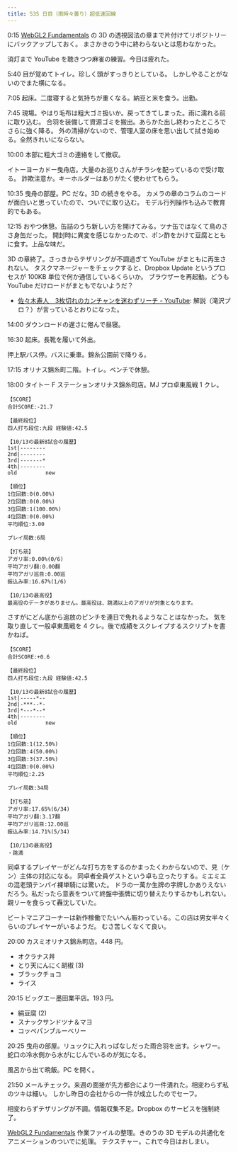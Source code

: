 ```yaml
---
title: 535 日目（雨時々曇り）超低速回線
---
```


0:15 [WebGL2 Fundamentals][WebGL2 Fundamentals] の 3D の透視図法の章まで片付けてリポジトリーにバックアップしておく。
まさかきのう中に終わらないとは思わなかった。

消灯まで YouTube を聴きつつ麻雀の練習。今日は疲れた。

5:40 目が覚めてトイレ。珍しく頭がすっきりとしている。
しかしやることがないのでまた横になる。

7:05 起床。二度寝すると気持ちが重くなる。納豆と米を食う。出勤。

7:45 現場。やはり毛布は粗大ゴミ扱いか。戻ってきてしまった。雨に濡れる前に取り込む。
合羽を装備して資源ゴミを搬出。あらかた出し終わったところでさらに強く降る。
外の清掃がないので、管理人室の床を思い出して拭き始める。全然きれいにならない。

10:00 本部に粗大ゴミの連絡をして撤収。

イトーヨーカドー曳舟店。大量のお巡りさんがチラシを配っているので受け取る。
詐欺注意か。キーホルダーはありがたく使わせてもらう。

10:35 曳舟の部屋。PC だな。3D の続きをやる。
カメラの章のコラムのコードが面白いと思っていたので、ついでに取り込む。
モデル行列操作も込みで教育的でもある。

12:15 おやつ休憩。缶詰のうち新しい方を開けてみる。ツナ缶ではなくて鳥のささ身缶だった。
開封時に異変を感じなかったので、ポン酢をかけて豆腐とともに食す。上品な味だ。

3D の章終了。さっきからテザリングが不調過ぎて YouTube がまともに再生されない。
タスクマネージャーをチェックすると、Dropbox Update というプロセスが 100KB 単位で何か通信しているくらいか。
ブラウザーを再起動。どうも YouTube だけロードがまともでないようだ？

* [佐々木寿人　3枚切れのカンチャンを迷わずリーチ - YouTube](https://www.youtube.com/watch?v=M_p7ixzRpbU):
  解説（滝沢プロ？）が言っているとおりになった。

14:00 ダウンロードの遅さに倦んで昼寝。

16:30 起床。長靴を履いて外出。

押上駅バス停。バスに乗車。錦糸公園前で降りる。

17:15 オリナス錦糸町二階。トイレ。ベンチで休憩。

18:00 タイトー F ステーションオリナス錦糸町店。MJ プロ卓東風戦 1 クレ。

```text
【SCORE】
合計SCORE:-21.7

【最終段位】
四人打ち段位:九段 経験値:42.5

【10/13の最新8試合の履歴】
1st|--------
2nd|--------
3rd|-------*
4th|--------
old         new

【順位】
1位回数:0(0.00%)
2位回数:0(0.00%)
3位回数:1(100.00%)
4位回数:0(0.00%)
平均順位:3.00

プレイ局数:6局

【打ち筋】
アガリ率:0.00%(0/6)
平均アガリ翻:0.00翻
平均アガリ巡目:0.00巡
振込み率:16.67%(1/6)

【10/13の最高役】
最高役のデータがありません。最高役は、跳満以上のアガリが対象となります。
```

さすがにどん底から追放のピンチを連日で免れるようなことはなかった。
気を取り直して一般卓東風戦を 4 クレ。後で成績をスクレイプするスクリプトを書かねば。

```text
【SCORE】
合計SCORE:+0.6

【最終段位】
四人打ち段位:九段 経験値:42.5

【10/13の最新8試合の履歴】
1st|-----*--
2nd|-***--*-
3rd|*---*--*
4th|--------
old         new

【順位】
1位回数:1(12.50%)
2位回数:4(50.00%)
3位回数:3(37.50%)
4位回数:0(0.00%)
平均順位:2.25

プレイ局数:34局

【打ち筋】
アガリ率:17.65%(6/34)
平均アガリ翻:3.17翻
平均アガリ巡目:12.00巡
振込み率:14.71%(5/34)

【10/13の最高役】
・跳満
```

同卓するプレイヤーがどんな打ち方をするのかまったくわからないので、見（ケン）主体の対応になる。
同卓者全員ゲストという卓も立ったりする。ミエミエの混老頭テンパイ裸単騎には驚いた。
ドラの一萬か生牌の字牌しかありえないだろう。私だったら意表をついて終盤中張牌に切り替えたりするかもしれない。
親リーを食らって轟沈していた。

ビートマニアコーナーは新作稼働でたいへん賑わっている。この店は男女半々くらいのプレイヤーがいるようだ。
むさ苦しくなくて良い。

20:00 カスミオリナス錦糸町店。448 円。

* オクラナス丼
* とり天にんにく胡椒 (3)
* ブラックチョコ
* ライス

20:15 ビッグエー墨田業平店。193 円。

* 絹豆腐 (2)
* スナックサンドツナ＆マヨ
* コッペパンブルーベリー

20:25 曳舟の部屋。リュックに入れっぱなしだった雨合羽を出す。シャワー。
蛇口の冷水側から水がにじんでいるのが気になる。

風呂から出て晩飯。PC を開く。

21:50 メールチェック。来週の面接が先方都合により一件潰れた。相変わらず私のツキは細い。
しかし昨日の会社からの一件が成立したのでセーフ。

相変わらずテザリングが不調。情報収集不足。Dropbox のサービスを強制終了。

[WebGL2 Fundamentals][WebGL2 Fundamentals] 作業ファイルの整理。きのうの 3D モデルの共通化をアニメーションのついでに処理。
テクスチャー。これで今日はおしまい。

[WebGL2 Fundamentals]: https://webgl2fundamentals.org
